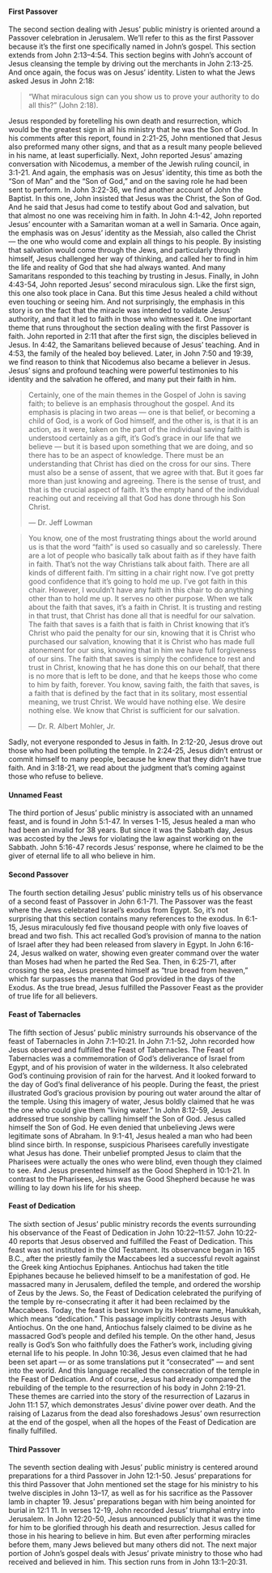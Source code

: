 #### First Passover

The second section dealing with Jesus’ public ministry is oriented around a Passover celebration in Jerusalem. We’ll refer to this as the first Passover because it’s the first one specifically named in John’s gospel. This section extends from John 2:13–4:54. 
	This section begins with John’s account of Jesus cleansing the temple by driving out the merchants in John 2:13-25. And once again, the focus was on Jesus’ identity. Listen to what the Jews asked Jesus in John 2:18:

> “What miraculous sign can you show us to prove your authority to do all this?” (John 2:18).

Jesus responded by foretelling his own death and resurrection, which would be the greatest sign in all his ministry that he was the Son of God. In his comments after this report, found in 2:21-25, John mentioned that Jesus also preformed many other signs, and that as a result many people believed in his name, at least superficially.
	Next, John reported Jesus’ amazing conversation with Nicodemus, a member of the Jewish ruling council, in 3:1-21. And again, the emphasis was on Jesus’ identity, this time as both the “Son of Man” and the “Son of God,” and on the saving role he had been sent to perform. 
	In John 3:22-36, we find another account of John the Baptist. In this one, John insisted that Jesus was the Christ, the Son of God. And he said that Jesus had come to testify about God and salvation, but that almost no one was receiving him in faith.
	In John 4:1-42, John reported Jesus’ encounter with a Samaritan woman at a well in Samaria. Once again, the emphasis was on Jesus’ identity as the Messiah, also called the Christ — the one who would come and explain all things to his people. By insisting that salvation would come through the Jews, and particularly through himself, Jesus challenged her way of thinking, and called her to find in him the life and reality of God that she had always wanted. And many Samaritans responded to this teaching by trusting in Jesus.
	Finally, in John 4:43-54, John reported Jesus’ second miraculous sign. Like the first sign, this one also took place in Cana. But this time Jesus healed a child without even touching or seeing him. And not surprisingly, the emphasis in this story is on the fact that the miracle was intended to validate Jesus’ authority, and that it led to faith in those who witnessed it.
	One important theme that runs throughout the section dealing with the first Passover is faith. John reported in 2:11 that after the first sign, the disciples believed in Jesus. In 4:42, the Samaritans believed because of Jesus’ teaching. And in 4:53, the family of the healed boy believed. Later, in John 7:50 and 19:39, we find reason to think that Nicodemus also became a believer in Jesus. Jesus’ signs and profound teaching were powerful testimonies to his identity and the salvation he offered, and many put their faith in him.

> Certainly, one of the main themes in the Gospel of John is saving faith; to believe is an emphasis throughout the gospel. And its emphasis is placing in two areas — one is that belief, or becoming a child of God, is a work of God himself, and the other is, is that it is an action, as it were, taken on the part of the individual saving faith is understood certainly as a gift, it’s God’s grace in our life that we believe — but it is based upon something that we are doing, and so there has to be an aspect of knowledge. There must be an understanding that Christ has died on the cross for our sins. There must also be a sense of assent, that we agree with that. But it goes far more than just knowing and agreeing. There is the sense of trust, and that is the crucial aspect of faith. It’s the empty hand of the individual reaching out and receiving all that God has done through his Son Christ. 
> 
> —	Dr. Jeff Lowman

> 
> You know, one of the most frustrating things about the world around us is that the word “faith” is used so casually and so carelessly. There are a lot of people who basically talk about faith as if they have faith in faith. That’s not the way Christians talk about faith. There are all kinds of different faith. I’m sitting in a chair right now. I’ve got pretty good confidence that it’s going to hold me up. I’ve got faith in this chair. However, I wouldn’t have any faith in this chair to do anything other than to hold me up. It serves no other purpose. When we talk about the faith that saves, it’s a faith in Christ. It is trusting and resting in that trust, that Christ has done all that is needful for our salvation. The faith that saves is a faith that is faith in Christ knowing that it’s Christ who paid the penalty for our sin, knowing that it is Christ who purchased our salvation, knowing that it is Christ who has made full atonement for our sins, knowing that in him we have full forgiveness of our sins. The faith that saves is simply the confidence to rest and trust in Christ, knowing that he has done this on our behalf, that there is no more that is left to be done, and that he keeps those who come to him by faith, forever. You know, saving faith, the faith that saves, is a faith that is defined by the fact that in its solitary, most essential meaning, we trust Christ. We would have nothing else. We desire nothing else. We know that Christ is sufficient for our salvation. 
> 
> —	Dr. R. Albert Mohler, Jr.

Sadly, not everyone responded to Jesus in faith. In 2:12-20, Jesus drove out those who had been polluting the temple. In 2:24-25, Jesus didn’t entrust or commit himself to many people, because he knew that they didn’t have true faith. And in 3:18-21, we read about the judgment that’s coming against those who refuse to believe. 


#### Unnamed Feast

The third portion of Jesus’ public ministry is associated with an unnamed feast, and is found in John 5:1-47. In verses 1-15, Jesus healed a man who had been an invalid for 38 years. But since it was the Sabbath day, Jesus was accosted by the Jews for violating the law against working on the Sabbath. John 5:16-47 records Jesus’ response, where he claimed to be the giver of eternal life to all who believe in him.


#### Second Passover

The fourth section detailing Jesus’ public ministry tells us of his observance of a second feast of Passover in John 6:1-71. The Passover was the feast where the Jews celebrated Israel’s exodus from Egypt. So, it’s not surprising that this section contains many references to the exodus. In 6:1-15, Jesus miraculously fed five thousand people with only five loaves of bread and two fish. This act recalled God’s provision of manna to the nation of Israel after they had been released from slavery in Egypt. 
	In John 6:16-24, Jesus walked on water, showing even greater command over the water than Moses had when he parted the Red Sea. Then, in 6:25-71, after crossing the sea, Jesus presented himself as “true bread from heaven,” which far surpasses the manna that God provided in the days of the Exodus. As the true bread, Jesus fulfilled the Passover Feast as the provider of true life for all believers.


#### Feast of Tabernacles

The fifth section of Jesus’ public ministry surrounds his observance of the feast of Tabernacles in John 7:1–10:21. In John 7:1-52, John recorded how Jesus observed and fulfilled the Feast of Tabernacles. The Feast of Tabernacles was a commemoration of God’s deliverance of Israel from Egypt, and of his provision of water in the wilderness. It also celebrated God’s continuing provision of rain for the harvest. And it looked forward to the day of God’s final deliverance of his people. During the feast, the priest illustrated God’s gracious provision by pouring out water around the altar of the temple. Using this imagery of water, Jesus boldly claimed that he was the one who could give them “living water.” 
	In John 8:12-59, Jesus addressed true sonship by calling himself the Son of God. Jesus called himself the Son of God. He even denied that unbelieving Jews were legitimate sons of Abraham. 
	In 9:1-41, Jesus healed a man who had been blind since birth. In response, suspicious Pharisees carefully investigate what Jesus has done. Their unbelief prompted Jesus to claim that the Pharisees were actually the ones who were blind, even though they claimed to see. And Jesus presented himself as the Good Shepherd in 10:1-21. In contrast to the Pharisees, Jesus was the Good Shepherd because he was willing to lay down his life for his sheep.


#### Feast of Dedication

The sixth section of Jesus’ public ministry records the events surrounding his observance of the Feast of Dedication in John 10:22–11:57. John 10:22-40 reports that Jesus observed and fulfilled the Feast of Dedication. This feast was not instituted in the Old Testament. Its observance began in 165 B.C., after the priestly family the Maccabees led a successful revolt against the Greek king Antiochus Epiphanes. Antiochus had taken the title Epiphanes because he believed himself to be a manifestation of god. He massacred many in Jerusalem, defiled the temple, and ordered the worship of Zeus by the Jews. So, the Feast of Dedication celebrated the purifying of the temple by re-consecrating it after it had been reclaimed by the Maccabees. Today, the feast is best known by its Hebrew name, Hanukkah, which means “dedication.” 
	This passage implicitly contrasts Jesus with Antiochus. On the one hand, Antiochus falsely claimed to be divine as he massacred God’s people and defiled his temple. On the other hand, Jesus really is God’s Son who faithfully does the Father’s work, including giving eternal life to his people. In John 10:36, Jesus even claimed that he had been set apart — or as some translations put it “consecrated” — and sent into the world. And this language recalled the consecration of the temple in the Feast of Dedication. And of course, Jesus had already compared the rebuilding of the temple to the resurrection of his body in John 2:19-21. 
	These themes are carried into the story of the resurrection of Lazarus in John 11:1 57, which demonstrates Jesus’ divine power over death. And the raising of Lazarus from the dead also foreshadows Jesus’ own resurrection at the end of the gospel, when all the hopes of the Feast of Dedication are finally fulfilled.


#### Third Passover

The seventh section dealing with Jesus’ public ministry is centered around preparations for a third Passover in John 12:1-50. Jesus’ preparations for this third Passover that John mentioned set the stage for his ministry to his twelve disciples in John 13–17, as well as for his sacrifice as the Passover lamb in chapter 19. Jesus’ preparations began with him being anointed for burial in 12:1 11. In verses 12-19, John recorded Jesus’ triumphal entry into Jerusalem. In John 12:20-50, Jesus announced publicly that it was the time for him to be glorified through his death and resurrection. Jesus called for those in his hearing to believe in him. But even after performing miracles before them, many Jews believed but many others did not. 
The next major portion of John’s gospel deals with Jesus’ private ministry to those who had received and believed in him. This section runs from in John 13:1–20:31.
